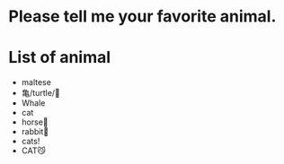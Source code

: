# Please tell me your favorite animal.

# List of animal
- maltese
- 亀/turtle/🐢
- Whale
- cat
- horse🐴
- rabbit🐰
- cats!
- CAT😼
